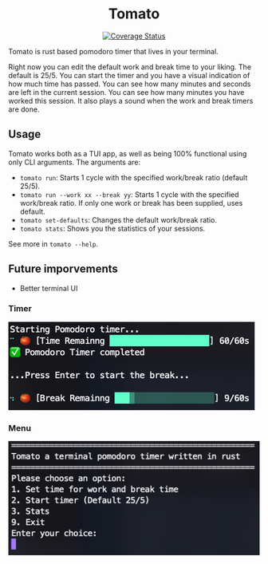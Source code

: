 <div align="center">

# Tomato

[![Coverage Status](https://coveralls.io/repos/github/PlotoZypresse/Tomato/badge.svg)](https://coveralls.io/github/PlotoZypresse/Tomato)

</div>

Tomato is rust based pomodoro timer that lives in your terminal.

Right now you can edit the default work and break time to your liking. The default is 25/5. You can start the timer and you have a visual indication of how much time has passed. You can see how many minutes and seconds are left in the current session. You can see how many minutes you have worked this session. It also plays a sound when the work and break timers are done.

## Usage

Tomato works both as a TUI app, as well as being 100% functional using only CLI arguments. The arguments are:
* `tomato run`: Starts 1 cycle with the specified work/break ratio (default 25/5).
* `tomato run --work xx --break yy`: Starts 1 cycle with the specified work/break ratio. If only one work or break has been supplied, uses default.
* `tomato set-defaults`: Changes the default work/break ratio.
* `tomato stats`: Shows you the statistics of your sessions.

See more in `tomato --help`.

## Future imporvements
- Better terminal UI


### Timer
![Timer](img/timer.png)

### Menu
![Menu](img/menu.png)
